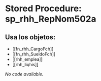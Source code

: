 # Stored Procedure: sp_rhh_RepNom502a

## Usa los objetos:
- [[fn_rhh_CargoFch]]
- [[fn_rhh_SueldoFch]]
- [[rhh_emplea]]
- [[rhh_liqhis]]

*No code available.*
